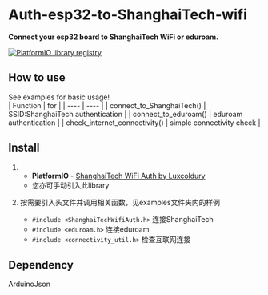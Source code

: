 # Auth-esp32-to-ShanghaiTech-wifi
**Connect your esp32 board to ShanghaiTech WiFi or eduroam.**  

[![PlatformIO library registry](https://img.shields.io/badge/PIOlibrary-%237415-brightgreen)](https://platformio.org/lib/show/7415/ShanghaiTech%20WiFi%20Auth)  

## How to use
See examples for basic usage!  
| Function | for |
|  ----  | ----  |
| connect_to_ShanghaiTech() | SSID:ShanghaiTech authentication |
| connect_to_eduroam() | eduroam authentication |
| check_internet_connectivity() | simple connectivity check |

## Install
1. * **PlatformIO** - [ShanghaiTech WiFi Auth by Luxcoldury](https://platformio.org/lib/show/7415/ShanghaiTech%20WiFi%20Auth/installation)
   * 您亦可手动引入此library

2. 按需要引入头文件并调用相关函数，见examples文件夹内的样例  
   * ```#include <ShanghaiTechWifiAuth.h>``` 连接ShanghaiTech
   * ```#include <eduroam.h>``` 连接eduroam
   * ```#include <connectivity_util.h>``` 检查互联网连接
   
## Dependency
ArduinoJson  

